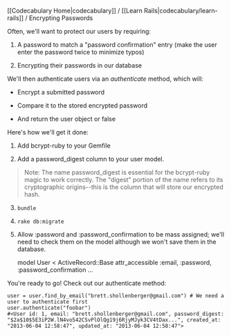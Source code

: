 [[Codecabulary Home|codecabulary]] / [[Learn Rails|codecabulary/learn-rails]] / Encrypting Passwords

<!-- ---title: Encrypting Passwords --- -->

Often, we'll want to protect our users by requiring:

1) A password to match a "password confirmation" entry (make the user enter the password twice to minimize typos)

2) Encrypting their passwords in our database 

We'll then authenticate users via an _authenticate_ method, which will:

* Encrypt a submitted password

* Compare it to the stored encrypted password

* And return the user object or false

Here's how we'll get it done:

1) Add bcrypt-ruby to your Gemfile

2) Add a password_digest column to your user model. 

> Note: The name password_digest is essential for the bcrypt-ruby magic to work correctly. The "digest" portion of the name refers to its cryptographic origins--this is the column that will store our encrypted hash.

3) `bundle`

4) `rake db:migrate`

5) Allow :password and :password_confirmation to be mass assigned; we'll need to check them on the model although we won't save them in the database.

	model User < ActiveRecord::Base
		attr_accessible :email, :password, :password_confirmation
	...
	
You're ready to go! Check out our authenticate method:

	user = user.find_by_email("brett.shollenberger@gmail.com") # We need a user to authenticate first
	user.authenticate("foobar")
	#<User id: 1, email: "brett.shollenberger@gmail.com", password_digest: "$2a$10$5E3iP2W.lN4vo542CSvPlOlQg19j6RjyMJyk3CV4tDax...", created_at: "2013-06-04 12:58:47", updated_at: "2013-06-04 12:58:47">
